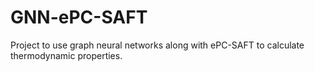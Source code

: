 # GNN-ePC-SAFT

Project to use graph neural networks along with ePC-SAFT to calculate thermodynamic properties.
